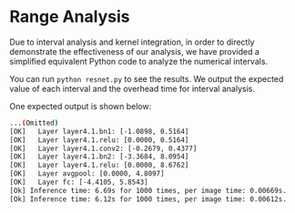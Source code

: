 # Range Analysis

Due to interval analysis and kernel integration, in order to directly demonstrate the effectiveness of our analysis, we have provided a simplified equivalent Python code to analyze the numerical intervals. 

You can run `python resnet.py` to see the results. We output the expected value of each interval and the overhead time for interval analysis.

One expected output is shown below:

```bash
...(Omitted)
[OK]   Layer layer4.1.bn1: [-1.0898, 0.5164]
[OK]   Layer layer4.1.relu: [0.0000, 0.5164]
[OK]   Layer layer4.1.conv2: [-0.2679, 0.4377]
[OK]   Layer layer4.1.bn2: [-3.3684, 8.0954]
[OK]   Layer layer4.1.relu: [0.0000, 8.6762]
[OK]   Layer avgpool: [0.0000, 4.8097]
[OK]   Layer fc: [-4.4105, 5.8543]
[Ok] Inference time: 6.69s for 1000 times, per image time: 0.00669s.
[Ok] Inference time: 6.12s for 1000 times, per image time: 0.00612s.
```